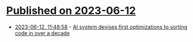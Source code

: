 # [Published on 2023-06-12](index.md)

* [2023-06-12, 11:48:58](https://lobste.rs/s/ya6wl2/ai_system_devises_first_optimizations) - [AI system devises first optimizations to sorting code in over a decade](https://arstechnica.com/science/2023/06/googles-deepmind-develops-a-system-that-writes-efficient-algorithms/)
